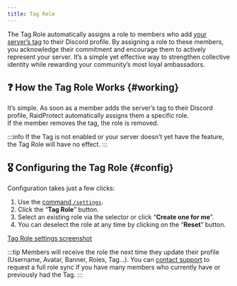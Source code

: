 ```yaml
---
title: Tag Role
---
```


The Tag Role automatically assigns a role to members who add [your server’s tag](https://support.discord.com/hc/en-us/articles/31444248479639-Server-Tags) to their Discord profile. By assigning a role to these members, you acknowledge their commitment and encourage them to actively represent your server. It’s a simple yet effective way to strengthen collective identity while rewarding your community’s most loyal ambassadors.

## ❓ How the Tag Role Works {#working}

It’s simple. As soon as a member adds the server’s tag to their Discord profile, RaidProtect automatically assigns them a specific role.  
If the member removes the tag, the role is removed.

:::info
If the Tag is not enabled or your server doesn’t yet have the feature, the Tag Role will have no effect.
:::

## 🎖️ Configuring the Tag Role {#config}

Configuration takes just a few clicks:  
1. Use the [command `/settings`](../setup.md#settings).  
2. Click the “**Tag Role**” button.  
3. Select an existing role via the selector or click “**Create one for me**”.  
4. You can deselect the role at any time by clicking on the “**Reset**” button.

[Tag Role settings screenshot](../../../../en/docusaurus-plugin-content-docs/version-3.1.1/assets/rp-settings-tag-role.webp)

:::tip
Members will receive the role the next time they update their profile (Username, Avatar, Banner, Roles, Tag…). You can [contact support](https://raidprotect.bot/discord) to request a full role sync if you have many members who currently have or previously had the Tag.
:::